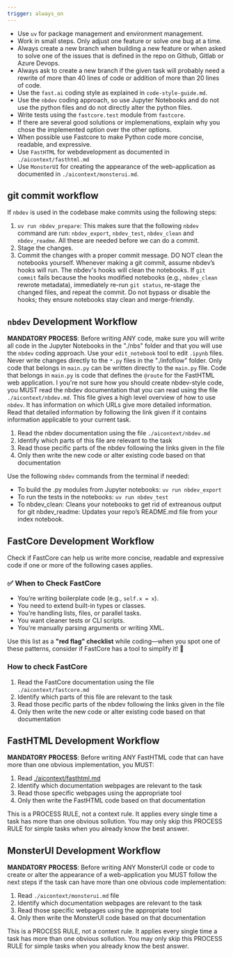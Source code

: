 ```yaml
---
trigger: always_on
---
```


- Use `uv` for package management and environment management.
- Work in small steps. Only adjust one feature or solve one bug at a time.
- Always create a new branch when building a new feature or when asked to solve one of the issues that is defined in the repo on Github, Gitlab or Azure Devops.
- Always ask to create a new branch if the given task will probably need a rewrite of more than 40 lines of code or addition of more than 20 lines of code.
- Use the `fast.ai` coding style as explained in `code-style-guide.md`.
- Use the `nbdev` coding approach, so use Jupyter Notebooks and do not use the python files and do not directly alter the python files.
- Write tests using the `fastcore.test` module from `fastcore`.
- If there are several good solutions or implemenations, explain why you chose the implemented option over the other options.
- When possible use Fastcore to make Python code more concise, readable, and expressive.
- Use `FastHTML` for webdevelopment as documented in `./aicontext/fasthtml.md`
- Use `MonsterUI` for creating the appearance of the web-application as documented in `./aicontext/monsterui.md`.

## git commit workflow

If `nbdev` is used in the codebase make commits using the following steps:

1. `uv run nbdev_prepare`: This makes sure that the following `nbdev` command are run: `nbdev_export`, `nbdev_test`, `nbdev_clean` and `nbdev_readme`. All these are needed before we can do a commit.
2. Stage the changes.
3. Commit the changes with a proper commit message. DO NOT clean the notebooks yourself. Whenever making a git commit, assume nbdev’s hooks will run. The nbdev's hooks will clean the notebooks. If `git commit` fails because the hooks modified notebooks (e.g., `nbdev_clean` rewrote metadata), immediately re-run `git status`, re-stage the changed files, and repeat the commit. Do not bypass or disable the hooks; they ensure notebooks stay clean and merge-friendly.

## `nbdev` Development Workflow

**MANDATORY PROCESS**: Before writing ANY code, make sure you will write all code in the Jupyter Notebooks in the "./nbs" folder and that you will use the `nbdev` coding approach. Use your `edit_notebook` tool to edit `.ipynb` files.
Never write changes directly to the `*.py` files in the "./infoflow" folder. Only code that belongs in `main.py` can be written directly to the `main.py` file. Code that belongs in `main.py` is code that defines the `@route` for the FastHTML web application.
I you're not sure how you should create nbdev-style code, you MUST read the nbdev documentation that you can read using the file `./aicontext/nbdev.md`. This file gives a high level overview of how to use `nbdev`. It has information on which URLs give more detailed information. Read that detailed information by following the link given if it contains information applicable to your current task. 

1. Read the nbdev documentation using the file `./aicontext/nbdev.md` 
2. Identify which parts of this file are relevant to the task
3. Read those pecific parts of the nbdev following the links given in the file
4. Only then write the new code or alter existing code based on that documentation

Use the following `nbdev` commands from the terminal if needed:

- To build the .py modules from Jupyter notebooks: `uv run nbdev_export`
- To run the tests in the notebooks: `uv run nbdev_test`
- To nbdev_clean: Cleans your notebooks to get rid of extreanous output for git
nbdev_readme: Updates your repo’s README.md file from your index notebook.


## FastCore Development Workflow

Check if FastCore can help us write more concise, readable and expressive code if one or more of the following cases applies.

### ✅ **When to Check FastCore**
- You’re writing boilerplate code (e.g., `self.x = x`).
- You need to extend built-in types or classes.
- You’re handling lists, files, or parallel tasks.
- You want cleaner tests or CLI scripts.
- You’re manually parsing arguments or writing XML.

Use this list as a **"red flag" checklist** while coding—when you spot one of these patterns, consider if FastCore has a tool to simplify it! 🚀

### How to check FastCore

1. Read the FastCore documentation using the file `./aicontext/fastcore.md` 
2. Identify which parts of this file are relevant to the task
3. Read those pecific parts of the nbdev following the links given in the file
4. Only then write the new code or alter existing code based on that documentation


## FastHTML Development Workflow

**MANDATORY PROCESS**: Before writing ANY FastHTML code that can have more than one obvious implementation, you MUST:

1. Read [./aicontext/fasthtml.md](cci:7://file:///home/jelle/code/infoflow/aicontext/fasthtml.md:0:0-0:0) 
2. Identify which documentation webpages are relevant to the task
3. Read those specific webpages using the appropriate tool
4. Only then write the FastHTML code based on that documentation

This is a PROCESS RULE, not a context rule. It applies every single time a task has more than one obvious sollution. You may only skip this PROCESS RULE for simple tasks when you already know the best answer.

## MonsterUI Development Workflow

**MANDATORY PROCESS**: Before writing ANY MonsterUI code or code to create or alter the appearance of a web-application you MUST follow the next steps if the task can have more than one obvious code implementation:

1. Read `./aicontext/monsterui.md` file 
2. Identify which documentation webpages are relevant to the task
3. Read those specific webpages using the appropriate tool
4. Only then write the MonsterUI code based on that documentation

This is a PROCESS RULE, not a context rule. It applies every single time a task has more than one obvious sollution. You may only skip this PROCESS RULE for simple tasks when you already know the best answer.